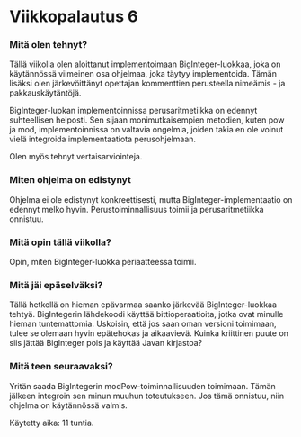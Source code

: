 # Viikkopalautus 6

### Mitä olen tehnyt?

Tällä viikolla olen aloittanut implementoimaan BigInteger-luokkaa, joka on käytännössä viimeinen osa ohjelmaa, joka täytyy implementoida. Tämän lisäksi olen järkevöittänyt opettajan kommenttien perusteella nimeämis - ja pakkauskäytäntöjä. 

BigInteger-luokan implementoinnissa perusaritmetiikka on edennyt suhteellisen helposti. Sen sijaan monimutkaisempien metodien, kuten pow ja mod, implementoinnissa on valtavia ongelmia, joiden takia en ole voinut vielä integroida implementaatiota perusohjelmaan. 

Olen myös tehnyt vertaisarviointeja. 

### Miten ohjelma on edistynyt

Ohjelma ei ole edistynyt konkreettisesti, mutta BigInteger-implementaatio on edennyt melko hyvin. Perustoiminnallisuus toimii ja perusaritmetiikka onnistuu. 
 
### Mitä opin tällä viikolla?

Opin, miten BigInteger-luokka periaatteessa toimii. 

### Mitä jäi epäselväksi?

Tällä hetkellä on hieman epävarmaa saanko järkevää BigInteger-luokkaa tehtyä. BigIntegerin lähdekoodi käyttää bittioperaatioita, jotka ovat minulle hieman tuntemattomia. Uskoisin, että jos saan oman versioni toimimaan, tulee se olemaan hyvin epätehokas ja aikaavievä. Kuinka kriittinen puute on siis jättää BigInteger pois ja käyttää Javan kirjastoa?

### Mitä teen seuraavaksi?

Yritän saada BigIntegerin modPow-toiminnallisuuden toimimaan. Tämän jälkeen integroin sen minun muuhun toteutukseen. Jos tämä onnistuu, niin ohjelma on käytännössä valmis. 

Käytetty aika: 11 tuntia. 
